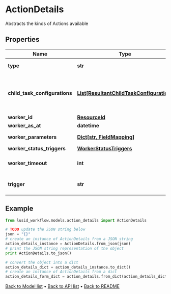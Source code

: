 # ActionDetails

Abstracts the kinds of Actions available

## Properties
Name | Type | Description | Notes
------------ | ------------- | ------------- | -------------
**type** | **str** | Type name for this Action | 
**child_task_configurations** | [**List[ResultantChildTaskConfiguration]**](ResultantChildTaskConfiguration.md) | Tasks can be generated from run worker results; this is the configuration | 
**worker_id** | [**ResourceId**](ResourceId.md) |  | 
**worker_as_at** | **datetime** | Worker AsAt | [optional] 
**worker_parameters** | [**Dict[str, FieldMapping]**](FieldMapping.md) | Parameters for this Worker | [optional] 
**worker_status_triggers** | [**WorkerStatusTriggers**](WorkerStatusTriggers.md) |  | [optional] 
**worker_timeout** | **int** | Worker WorkerTimeout in seconds | [optional] 
**trigger** | **str** | Trigger on parent task to be invoked | 

## Example

```python
from lusid_workflow.models.action_details import ActionDetails

# TODO update the JSON string below
json = "{}"
# create an instance of ActionDetails from a JSON string
action_details_instance = ActionDetails.from_json(json)
# print the JSON string representation of the object
print ActionDetails.to_json()

# convert the object into a dict
action_details_dict = action_details_instance.to_dict()
# create an instance of ActionDetails from a dict
action_details_form_dict = action_details.from_dict(action_details_dict)
```
[Back to Model list](../README.md#documentation-for-models) &#8226; [Back to API list](../README.md#documentation-for-api-endpoints) &#8226; [Back to README](../README.md)


